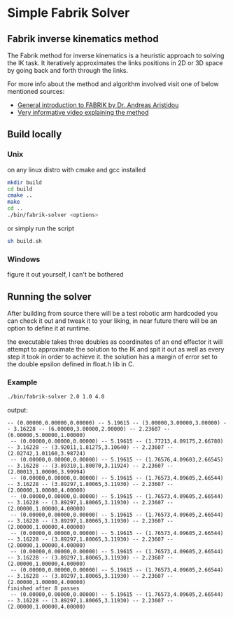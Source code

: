 # Simple Fabrik Solver
## Fabrik inverse kinematics method
The Fabrik method for inverse kinematics is a heuristic approach to solving the IK task. It iteratively approximates the links positions in 2D or 3D space by going back and forth through the links.

For more info about the method and algorithm involved visit one of below mentioned sources:
- [General introduction to FABRIK by Dr. Andreas Aristidou](http://andreasaristidou.com/FABRIK.html)
- [Very informative video explaining the method](https://www.youtube.com/watch?v=UNoX65PRehA)

## Build locally
### Unix
on any linux distro with cmake and gcc installed
```bash
mkdir build
cd build
cmake ..
make
cd ..
./bin/fabrik-solver <options>
```
or simply run the script
```bash
sh build.sh
```
### Windows
figure it out yourself, I can't be bothered
## Running the solver
After building from source there will be a test robotic arm hardcoded you can check it out and tweak it to your liking, in near future there will be an option to define it at runtime.

the executable takes three doubles as coordinates of an end effector it will attempt to approximate the solution to the IK and spit it out as well as every step it took in order to achieve it. the solution has a margin of error set to the double epsilon defined in float.h lib in C.

### Example

```bash
./bin/fabrik-solver 2.0 1.0 4.0 
```
output:
```
-- (0.00000,0.00000,0.00000) -- 5.19615 -- (3.00000,3.00000,3.00000) -- 3.16228 -- (6.00000,3.00000,2.00000) -- 2.23607 -- (6.00000,5.00000,1.00000)
 -- (0.00000,0.00000,0.00000) -- 5.19615 -- (1.77213,4.09175,2.66780) -- 3.16228 -- (3.92011,1.81275,3.10640) -- 2.23607 -- (2.02742,1.01160,3.98724)
 -- (0.00000,0.00000,0.00000) -- 5.19615 -- (1.76576,4.09603,2.66545) -- 3.16228 -- (3.89310,1.80070,3.11924) -- 2.23607 -- (2.00013,1.00006,3.99994)
 -- (0.00000,0.00000,0.00000) -- 5.19615 -- (1.76573,4.09605,2.66544) -- 3.16228 -- (3.89297,1.80065,3.11930) -- 2.23607 -- (2.00000,1.00000,4.00000)
 -- (0.00000,0.00000,0.00000) -- 5.19615 -- (1.76573,4.09605,2.66544) -- 3.16228 -- (3.89297,1.80065,3.11930) -- 2.23607 -- (2.00000,1.00000,4.00000)
 -- (0.00000,0.00000,0.00000) -- 5.19615 -- (1.76573,4.09605,2.66544) -- 3.16228 -- (3.89297,1.80065,3.11930) -- 2.23607 -- (2.00000,1.00000,4.00000)
 -- (0.00000,0.00000,0.00000) -- 5.19615 -- (1.76573,4.09605,2.66544) -- 3.16228 -- (3.89297,1.80065,3.11930) -- 2.23607 -- (2.00000,1.00000,4.00000)
 -- (0.00000,0.00000,0.00000) -- 5.19615 -- (1.76573,4.09605,2.66544) -- 3.16228 -- (3.89297,1.80065,3.11930) -- 2.23607 -- (2.00000,1.00000,4.00000)
 -- (0.00000,0.00000,0.00000) -- 5.19615 -- (1.76573,4.09605,2.66544) -- 3.16228 -- (3.89297,1.80065,3.11930) -- 2.23607 -- (2.00000,1.00000,4.00000)
finished after 8 passes
 -- (0.00000,0.00000,0.00000) -- 5.19615 -- (1.76573,4.09605,2.66544) -- 3.16228 -- (3.89297,1.80065,3.11930) -- 2.23607 -- (2.00000,1.00000,4.00000)
```
